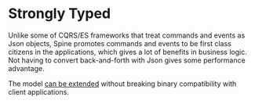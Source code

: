# Strongly Typed

  Unlike some of  CQRS/ES frameworks that treat commands and events as Json objects, Spine promotes commands and events to be first class citizens in the applications, which gives a lot of benefits in business logic. Not having to convert back-and-forth with Json gives some performance advantage.

  The model [can be extended](https://developers.google.com/protocol-buffers/docs/proto3#updating) without breaking binary compatibility with client applications.